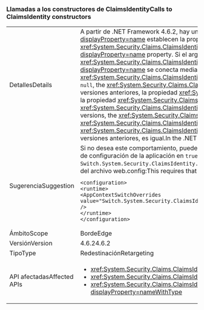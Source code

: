 ### <a name="calls-to-claimsidentity-constructors"></a><span data-ttu-id="4a34e-101">Llamadas a los constructores de ClaimsIdentity</span><span class="sxs-lookup"><span data-stu-id="4a34e-101">Calls to ClaimsIdentity constructors</span></span>

|   |   |
|---|---|
|<span data-ttu-id="4a34e-102">Detalles</span><span class="sxs-lookup"><span data-stu-id="4a34e-102">Details</span></span>|<span data-ttu-id="4a34e-103">A partir de .NET Framework 4.6.2, hay un cambio en el modo en que los constructores <xref:System.Security.Claims.ClaimsIdentity> con un parámetro <xref:System.Security.Principal.IIdentity?displayProperty=name> establecen la propiedad <xref:System.Security.Claims.ClaimsIdentity.Actor?displayProperty=name>.</span><span class="sxs-lookup"><span data-stu-id="4a34e-103">Starting with the .NET Framework 4.6.2, there is a change in how <xref:System.Security.Claims.ClaimsIdentity> constructors with an <xref:System.Security.Principal.IIdentity?displayProperty=name> parameter set the <xref:System.Security.Claims.ClaimsIdentity.Actor?displayProperty=name> property.</span></span> <span data-ttu-id="4a34e-104">Si el argumento <xref:System.Security.Principal.IIdentity?displayProperty=name> es un objeto <xref:System.Security.Claims.ClaimsIdentity> y la propiedad <xref:System.Security.Claims.ClaimsIdentity.Actor?displayProperty=name> de ese objeto <xref:System.Security.Claims.ClaimsIdentity> no es <code>null</code>, la propiedad <xref:System.Security.Claims.ClaimsIdentity.Actor?displayProperty=name> se conecta mediante el método <xref:System.Security.Claims.ClaimsIdentity.Clone>.</span><span class="sxs-lookup"><span data-stu-id="4a34e-104">If the <xref:System.Security.Principal.IIdentity?displayProperty=name> argument is a <xref:System.Security.Claims.ClaimsIdentity> object, and the <xref:System.Security.Claims.ClaimsIdentity.Actor?displayProperty=name> property of that <xref:System.Security.Claims.ClaimsIdentity> object is not <code>null</code>, the <xref:System.Security.Claims.ClaimsIdentity.Actor?displayProperty=name> property is attached by using the <xref:System.Security.Claims.ClaimsIdentity.Clone> method.</span></span> <span data-ttu-id="4a34e-105">En .NET Framework 4.6.1 y versiones anteriores, la propiedad <xref:System.Security.Claims.ClaimsIdentity.Actor?displayProperty=name> se adjuntaba como una referencia existente. Debido a este cambio, a partir de .NET Framework 4.6.2, la propiedad <xref:System.Security.Claims.ClaimsIdentity.Actor?displayProperty=name> del nuevo objeto <xref:System.Security.Claims.ClaimsIdentity> no es igual que la propiedad <xref:System.Security.Claims.ClaimsIdentity.Actor?displayProperty=name> del argumento <xref:System.Security.Principal.IIdentity?displayProperty=name> del constructor.</span><span class="sxs-lookup"><span data-stu-id="4a34e-105">In the Framework 4.6.1 and earlier versions, the <xref:System.Security.Claims.ClaimsIdentity.Actor?displayProperty=name> property is attached as an existing reference.Because of this change, starting with the .NET Framework 4.6.2, the <xref:System.Security.Claims.ClaimsIdentity.Actor?displayProperty=name> property of the new <xref:System.Security.Claims.ClaimsIdentity> object is not equal to the <xref:System.Security.Claims.ClaimsIdentity.Actor?displayProperty=name> property of the constructor's <xref:System.Security.Principal.IIdentity?displayProperty=name> argument.</span></span> <span data-ttu-id="4a34e-106">En .NET Framework 4.6.1 y versiones anteriores, es igual.</span><span class="sxs-lookup"><span data-stu-id="4a34e-106">In the .NET Framework 4.6.1 and earlier versions, it is equal.</span></span>|
|<span data-ttu-id="4a34e-107">Sugerencia</span><span class="sxs-lookup"><span data-stu-id="4a34e-107">Suggestion</span></span>|<span data-ttu-id="4a34e-108">Si no desea este comportamiento, puede restaurar el comportamiento anterior si establece el modificador <code>Switch.System.Security.ClaimsIdentity.SetActorAsReferenceWhenCopyingClaimsIdentity</code> en el archivo de configuración de la aplicación en <code>true</code>.</span><span class="sxs-lookup"><span data-stu-id="4a34e-108">If this behavior is undesirable, you can restore the previous behavior by setting the <code>Switch.System.Security.ClaimsIdentity.SetActorAsReferenceWhenCopyingClaimsIdentity</code> switch in your application configuration file to <code>true</code>.</span></span> <span data-ttu-id="4a34e-109">Para ello, es necesario agregar lo siguiente a la sección <code>&lt;runtime&gt;</code> del archivo web.config:</span><span class="sxs-lookup"><span data-stu-id="4a34e-109">This requires that you add the following to the <code>&lt;runtime&gt;</code> section of your web.config file:</span></span><pre><code class="lang-xml">&lt;configuration&gt;&#13;&#10;&lt;runtime&gt;&#13;&#10;&lt;AppContextSwitchOverrides value=&quot;Switch.System.Security.ClaimsIdentity.SetActorAsReferenceWhenCopyingClaimsIdentity=true&quot; /&gt;&#13;&#10;&lt;/runtime&gt;&#13;&#10;&lt;/configuration&gt;&#13;&#10;</code></pre>|
|<span data-ttu-id="4a34e-110">Ámbito</span><span class="sxs-lookup"><span data-stu-id="4a34e-110">Scope</span></span>|<span data-ttu-id="4a34e-111">Borde</span><span class="sxs-lookup"><span data-stu-id="4a34e-111">Edge</span></span>|
|<span data-ttu-id="4a34e-112">Versión</span><span class="sxs-lookup"><span data-stu-id="4a34e-112">Version</span></span>|<span data-ttu-id="4a34e-113">4.6.2</span><span class="sxs-lookup"><span data-stu-id="4a34e-113">4.6.2</span></span>|
|<span data-ttu-id="4a34e-114">Tipo</span><span class="sxs-lookup"><span data-stu-id="4a34e-114">Type</span></span>|<span data-ttu-id="4a34e-115">Redestinación</span><span class="sxs-lookup"><span data-stu-id="4a34e-115">Retargeting</span></span>|
|<span data-ttu-id="4a34e-116">API afectadas</span><span class="sxs-lookup"><span data-stu-id="4a34e-116">Affected APIs</span></span>|<ul><li><xref:System.Security.Claims.ClaimsIdentity.%23ctor(System.Security.Principal.IIdentity)?displayProperty=nameWithType></li><li><xref:System.Security.Claims.ClaimsIdentity.%23ctor(System.Security.Principal.IIdentity,System.Collections.Generic.IEnumerable{System.Security.Claims.Claim})?displayProperty=nameWithType></li><li><xref:System.Security.Claims.ClaimsIdentity.%23ctor(System.Security.Principal.IIdentity,System.Collections.Generic.IEnumerable{System.Security.Claims.Claim},System.String,System.String,System.String)?displayProperty=nameWithType></li></ul>|

